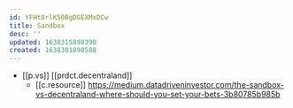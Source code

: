 ```yaml
---
id: YFHt8rlK50BgDGEXMxDCw
title: Sandbox
desc: ''
updated: 1638315898390
created: 1638301898588
---
```




- [[p.vs]] [[prdct.decentraland]] 
  - [[c.resource]] https://medium.datadriveninvestor.com/the-sandbox-vs-decentraland-where-should-you-set-your-bets-3b80785b985b


